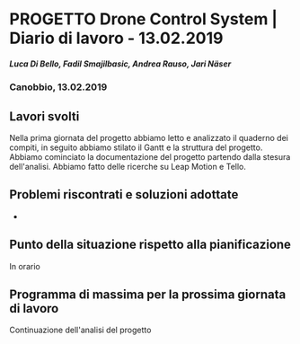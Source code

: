 
# PROGETTO Drone Control System | Diario di lavoro - 13.02.2019
##### Luca Di Bello, Fadil Smajilbasic, Andrea Rauso, Jari Näser
### Canobbio, 13.02.2019

## Lavori svolti

Nella prima giornata del progetto abbiamo letto e analizzato il quaderno dei compiti, in seguito abbiamo stilato il Gantt e la struttura del progetto.
Abbiamo cominciato la documentazione del progetto partendo dalla stesura dell'analisi. Abbiamo fatto delle ricerche su Leap Motion e Tello.


##  Problemi riscontrati e soluzioni adottate
-

##  Punto della situazione rispetto alla pianificazione
In orario

## Programma di massima per la prossima giornata di lavoro
Continuazione dell'analisi del progetto
